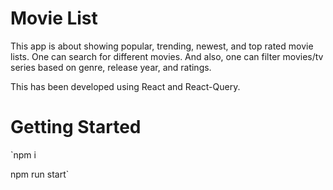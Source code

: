 # Movie List

This app is about showing popular, trending, newest, and top rated movie lists. One can search for different movies. And also, one can filter movies/tv series based on genre, release year, and ratings.

This has been developed using React and React-Query.

# Getting Started

`npm i

npm run start`
